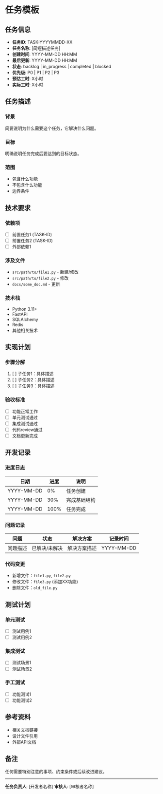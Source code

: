 # 任务模板

## 任务信息

- **任务ID**: TASK-YYYYMMDD-XX
- **任务名称**: [简短描述任务]
- **创建时间**: YYYY-MM-DD HH:MM
- **最后更新**: YYYY-MM-DD HH:MM
- **状态**: backlog | in_progress | completed | blocked
- **优先级**: P0 | P1 | P2 | P3
- **预估工时**: X小时
- **实际工时**: X小时

## 任务描述

### 背景
简要说明为什么需要这个任务，它解决什么问题。

### 目标
明确说明任务完成后要达到的目标状态。

### 范围
- 包含什么功能
- 不包含什么功能
- 边界条件

## 技术要求

### 依赖项
- [ ] 前置任务1 (TASK-ID)
- [ ] 前置任务2 (TASK-ID)
- [ ] 外部依赖1

### 涉及文件
- `src/path/to/file1.py` - 新建/修改
- `src/path/to/file2.py` - 修改
- `docs/some_doc.md` - 更新

### 技术栈
- Python 3.11+
- FastAPI
- SQLAlchemy
- Redis
- 其他相关技术

## 实现计划

### 步骤分解
1. [ ] 子任务1：具体描述
2. [ ] 子任务2：具体描述
3. [ ] 子任务3：具体描述

### 验收标准
- [ ] 功能正常工作
- [ ] 单元测试通过
- [ ] 集成测试通过
- [ ] 代码review通过
- [ ] 文档更新完成

## 开发记录

### 进度日志
| 日期 | 进度 | 说明 |
|------|------|------|
| YYYY-MM-DD | 0% | 任务创建 |
| YYYY-MM-DD | 30% | 完成基础结构 |
| YYYY-MM-DD | 100% | 任务完成 |

### 问题记录
| 问题 | 状态 | 解决方案 | 记录时间 |
|------|------|----------|----------|
| 问题描述 | 已解决/未解决 | 解决方案描述 | YYYY-MM-DD |

### 代码变更
- 新增文件：`file1.py`, `file2.py`
- 修改文件：`file3.py` (添加XX功能)
- 删除文件：`old_file.py`

## 测试计划

### 单元测试
- [ ] 测试用例1
- [ ] 测试用例2

### 集成测试
- [ ] 测试场景1
- [ ] 测试场景2

### 手工测试
- [ ] 功能测试1
- [ ] 功能测试2

## 参考资料

- 相关文档链接
- 设计文件引用
- 外部API文档

## 备注

任何需要特别注意的事项、约束条件或后续改进建议。

---

**任务负责人**: [开发者名称]
**审核人**: [审核者名称]